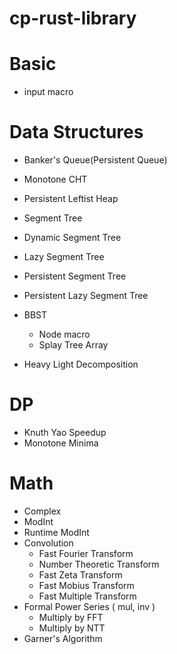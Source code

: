 # cp-rust-library

# Basic

- input macro

# Data Structures 

- Banker's Queue(Persistent Queue)

- Monotone CHT

- Persistent Leftist Heap 

- Segment Tree
- Dynamic Segment Tree
- Lazy Segment Tree
- Persistent Segment Tree
- Persistent Lazy Segment Tree

- BBST
  - Node macro
  - Splay Tree Array

 
- Heavy Light Decomposition

# DP

- Knuth Yao Speedup
- Monotone Minima

# Math

- Complex
- ModInt
- Runtime ModInt
- Convolution
  - Fast Fourier Transform
  - Number Theoretic Transform
  - Fast Zeta Transform
  - Fast Mobius Transform
  - Fast Multiple Transform
- Formal Power Series ( mul, inv )
  - Multiply by FFT
  - Multiply by NTT
- Garner's Algorithm
